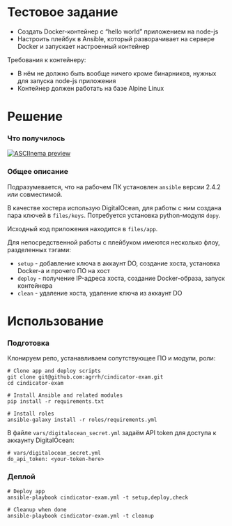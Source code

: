 # Тестовое задание

- Создать Docker-контейнер с “hello world” приложением на node-js
- Настроить плейбук в Ansible, который разворачивает на сервере Docker и запускает настроенный контейнер

Требования к контейнеру:

- В нём не должно быть вообще ничего кроме бинарников, нужных для запуска node-js приложения
- Контейнер должен работать на базе Alpine Linux

# Решение

### Что получилось

[![ASCIInema preview](https://asciinema.org/a/yplz7Srsf3eMCYLTjEaKIDGKg.png)](https://asciinema.org/a/yplz7Srsf3eMCYLTjEaKIDGKg)

### Общее описание

Подразумевается, что на рабочем ПК установлен `ansible` версии 2.4.2 или совместимой.

В качестве хостера использую DigitalOcean, для работы с ним создана пара ключей в `files/keys`. Потребуется установка python-модуля `dopy`.

Исходный код приложения находится в `files/app`.

Для непосредственной работы с плейбуком имеются несколько флоу, разделенных тэгами:

- `setup` - добавление ключа в аккаунт DO, создание хоста, установка Docker-а и прочего ПО на хост
- `deploy` - получение IP-адреса хоста, создание Docker-образа, запуск контейнера
- `clean` - удаление хоста, удаление ключа из аккаунт DO

# Использование

### Подготовка

Клонируем репо, устанавливаем сопутствующее ПО и модули, роли:

```
# Clone app and deploy scripts
git clone git@github.com:agrrh/cindicator-exam.git
cd cindicator-exam

# Install Ansible and related modules
pip install -r requirements.txt

# Install roles
ansible-galaxy install -r roles/requirements.yml
```

В файле `vars/digitalocean_secret.yml` задаём API token для доступа к аккаунту DigitalOcean:

```
# vars/digitalocean_secret.yml
do_api_token: <your-token-here>
```

### Деплой

```
# Deploy app
ansible-playbook cindicator-exam.yml -t setup,deploy,check

# Cleanup when done
ansible-playbook cindicator-exam.yml -t cleanup
```
